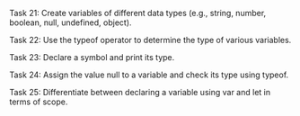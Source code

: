 Task 21: Create variables of different data types (e.g., string, number, boolean, null, undefined, object). 

Task 22: Use the typeof operator to determine the type of various variables. 

Task 23: Declare a symbol and print its type. 

Task 24: Assign the value null to a variable and check its type using typeof. 

Task 25: Differentiate between declaring a variable using var and let in terms of scope. 
